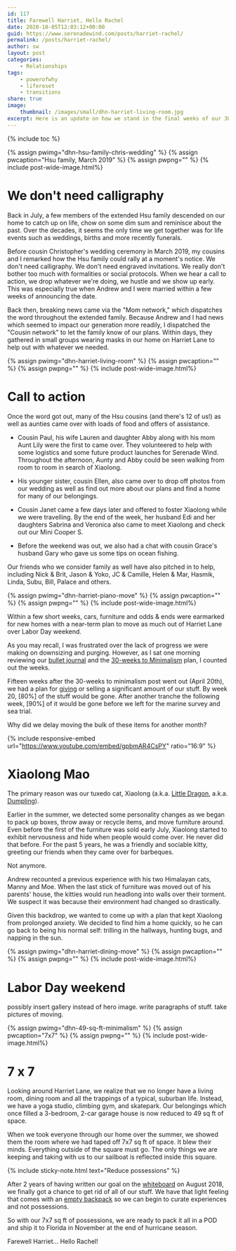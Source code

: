 ```yaml
---
id: 117
title: Farewell Harriet, Hello Rachel
date: 2020-10-05T12:03:12+00:00
guid: https://www.serenadewind.com/posts/harriet-rachel/
permalink: /posts/harriet-rachel/
author: sw
layout: post
categories:
    - Relationships
tags:
    - powerofwhy
    - lifereset
    - transitions
share: true
image:
    thumbnail: /images/small/dhn-harriet-living-room.jpg 
excerpt: Here is an update on how we stand in the final weeks of our 30-weeks to minimalism initiative. 
---
```

{% include toc %}

{% assign pwimg="dhn-hsu-family-chris-wedding" %}
{% assign pwcaption="Hsu family, March 2019" %}
{% assign pwpng="" %}
{% include post-wide-image.html%}

# We don't need calligraphy

Back in July, a few members of the extended Hsu family descended on our home to catch up on life, chow on some dim sum and reminisce about the past. Over the decades, it seems the only time we get together was for life events such as weddings, births and more recently funerals. 

Before cousin Christopher's wedding ceremony in March 2019, my cousins and I remarked how the Hsu family could rally at a moment's notice. We don't need calligraphy. We don't need engraved invitations. We really don't bother too much with formalities or social protocols. When we hear a call to action, we drop whatever we're doing, we hustle and we show up early. This was especially true when Andrew and I were married within a few weeks of announcing the date.

Back then, breaking news came via the "Mom network," which dispatches the word throughout the extended family. Because Andrew and I had news which seemed to impact our generation more readily, I dispatched the "Cousin network" to let the family know of our plans. Within days, they gathered in small groups wearing masks in our home on Harriet Lane to help out with whatever we needed.

{% assign pwimg="dhn-harriet-living-room" %}
{% assign pwcaption="" %}
{% assign pwpng="" %}
{% include post-wide-image.html%}

# Call to action 

Once the word got out, many of the Hsu cousins (and there's 12 of us!) as well as aunties came over with loads of food and offers of assistance. 

 - Cousin Paul, his wife Lauren and daughter Abby along with his mom Aunt Lily were the first to came over. They volunteered to help with some logistics and some future product launches for Serenade Wind. Throughout the afternoon, Aunty and Abby could be seen walking from room to room in search of Xiaolong.

 - His younger sister, cousin Ellen, also came over to drop off photos from our wedding as well as find out more about our plans and find a home for many of our belongings. 

 - Cousin Janet came a few days later and offered to foster Xiaolong while we were travelling. By the end of the week, her husband Edi and her daughters Sabrina and Veronica also came to meet Xiaolong and check out our Mini Cooper S.

 - Before the weekend was out, we also had a chat with cousin Grace's husband Gary who gave us some tips on ocean fishing. 

Our friends who we consider family as well have also pitched in to help, including Nick & Brit, Jason & Yoko, JC & Camille, Helen & Mar, Hasmik, Linda, Subu, Bill, Palace and others. 

{% assign pwimg="dhn-harriet-piano-move" %}
{% assign pwcaption="" %}
{% assign pwpng="" %}
{% include post-wide-image.html%}

Within a few short weeks, cars, furniture and odds & ends were earmarked for new homes with a near-term plan to move as much out of Harriet Lane over Labor Day weekend.

As you may recall, I was frustrated over the lack of progress we were making on downsizing and purging. However, as I sat one morning reviewing our [bullet journal](/posts/eye-of-the-storm/) and the [30-weeks to Minimalism](/posts/30-weeks-to-minimalism/) plan, I counted out the weeks. 

Fifteen weeks after the 30-weeks to minimalism post went out (April 20th), we had a plan for [giving](/posts/matching-gifts/) or selling a significant amount of our stuff. By week 20, [80%] of the stuff would be gone. After another tranche the following week, [90%] of it would be gone before we left for the marine survey and sea trial. 

Why did we delay moving the bulk of these items for another month? 

{% include responsive-embed url="https://www.youtube.com/embed/gpbmAR4CsPY" ratio="16:9" %}

# Xiaolong Mao

The primary reason was our tuxedo cat, Xiaolong (a.k.a. [Little Dragon](https://bruceleefoundation.org/littledragons/), a.k.a. [Dumpling](https://en.wikipedia.org/wiki/Xiaolongbao)). 

Earlier in the summer, we detected some personality changes as we began to pack up boxes, throw away or recycle items, and move furniture around. Even before the first of the furniture was sold early July, Xiaolong started to exhibit nervousness and hide when people would come over. He never did that before. For the past 5 years, he was a friendly and sociable kitty, greeting our friends when they came over for barbeques. 

Not anymore.

Andrew recounted a previous experience with his two Himalayan cats, Manny and Moe. When the last stick of furniture was moved out of his parents' house, the kitties would run headlong into walls over their torment. We suspect it was because their environment had changed so drastically.

Given this backdrop, we wanted to come up with a plan that kept Xiaolong from prolonged anxiety. We decided to find him a home quickly, so he can go back to being his normal self: trilling in the hallways, hunting bugs, and napping in the sun. 

{% assign pwimg="dhn-harriet-dining-move" %}
{% assign pwcaption="" %}
{% assign pwpng="" %}
{% include post-wide-image.html%}

# Labor Day weekend

possibly insert gallery instead of hero image. 
write paragraphs of stuff. 
take pictures of moving.

{% assign pwimg="dhn-49-sq-ft-minimalism" %}
{% assign pwcaption="7x7" %}
{% assign pwpng="" %}
{% include post-wide-image.html%}

# 7 x 7

Looking around Harriet Lane, we realize that we no longer have a living room, dining room and all the trappings of a typical, suburban life. Instead, we have a yoga studio, climbing gym, and skatepark. Our belongings which once filled a 3-bedroom, 2-car garage house is now reduced to 49 sq ft of space. 

When we took everyone through our home over the summer, we showed them the room where we had taped off 7x7 sq ft of space. It blew their minds. Everything outside of the square must go. The only things we are keeping and taking with us to our sailboat is reflected inside this square.

{% include sticky-note.html text="Reduce possessions" %}

After 2 years of having written our goal on the [whiteboard](/posts/time-to-go-to-the-whiteboard/) on August 2018, we finally got a chance to get rid of all of our stuff. We have that light feeling that comes with an [empty backpack](/posts/sailing-around-the-world/) so we can begin to curate experiences and not possessions.

So with our 7x7 sq ft of possessions, we are ready to pack it all in a POD and ship it to Florida in November at the end of hurricane season.

Farewell Harriet... Hello Rachel!
